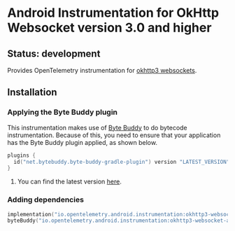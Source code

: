 # Android Instrumentation for OkHttp Websocket version 3.0 and higher

## Status: development

Provides OpenTelemetry instrumentation for [okhttp3 websockets](https://square.github.io/okhttp/3.x/okhttp/okhttp3/WebSocket.html).

## Installation

### Applying the Byte Buddy plugin

This instrumentation makes use of [Byte Buddy](https://bytebuddy.net/) to do bytecode instrumentation. Because of this, you need
to ensure that your application has the Byte Buddy plugin applied, as shown below.

```kotlin
plugins {
  id("net.bytebuddy.byte-buddy-gradle-plugin") version "LATEST_VERSION" // <1>
}
```

1. You can find the latest version [here](https://plugins.gradle.org/plugin/net.bytebuddy.byte-buddy-gradle-plugin).

### Adding dependencies

```kotlin
implementation("io.opentelemetry.android.instrumentation:okhttp3-websocket-library:0.15.0-alpha")
byteBuddy("io.opentelemetry.android.instrumentation:okhttp3-websocket-agent:0.15.0-alpha")
```
